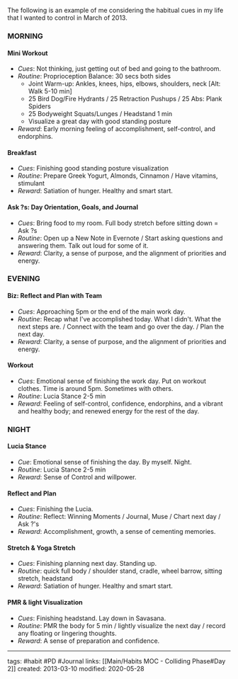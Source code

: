 The following is an example of me considering the habitual cues in my life that I wanted to control in March of 2013.

### MORNING
#### Mini Workout
- *Cues*: Not thinking, just getting out of bed and going to the bathroom.
- *Routine*: Proprioception Balance: 30 secs both sides
	- Joint Warm-up: Ankles, knees, hips, elbows, shoulders, neck [Alt: Walk 5-10 min]
	- 25 Bird Dog/Fire Hydrants / 25 Retraction Pushups / 25 Abs: Plank Spiders
	- 25 Bodyweight Squats/Lunges / Headstand 1 min
	- Visualize a great day with good standing posture
- *Reward*: Early morning feeling of accomplishment, self-control, and endorphins.

#### Breakfast
- *Cues*: Finishing good standing posture visualization
- *Routine*: Prepare Greek Yogurt, Almonds, Cinnamon / Have vitamins, stimulant
- *Reward*: Satiation of hunger. Healthy and smart start.

#### Ask ?s: Day Orientation, Goals, and Journal
- *Cues*: Bring food to my room. Full body stretch before sitting down = Ask ?s
- *Routine*: Open up a New Note in Evernote / Start asking questions and answering them. Talk out loud for some of it.
- *Reward*: Clarity, a sense of purpose, and the alignment of priorities and energy.

### EVENING
#### Biz: Reflect and Plan with Team
- *Cues*: Approaching 5pm or the end of the main work day.
- *Routine*: Recap what I've accomplished today. What I didn't. What the next steps are. / Connect with the team and go over the day. / Plan the next day.
- *Reward*: Clarity, a sense of purpose, and the alignment of priorities and energy. 
 
#### Workout
- *Cues*: Emotional sense of finishing the work day. Put on workout clothes. Time is around 5pm. Sometimes with others.
- *Routine*: Lucia Stance 2-5 min
- *Reward*: Feeling of self-control, confidence, endorphins, and a vibrant and healthy body; and renewed energy for the rest of the day.

### NIGHT
#### Lucia Stance
- *Cue*: Emotional sense of finishing the day. By myself. Night.
- *Routine*: Lucia Stance 2-5 min
- *Reward*: Sense of Control and willpower.

#### Reflect and Plan
- *Cues*: Finishing the Lucia.
- *Routine*: Reflect: Winning Moments / Journal, Muse / Chart next day / Ask ?'s
- *Reward*: Accomplishment, growth, a sense of cementing memories.

#### Stretch & Yoga Stretch
- *Cues*: Finishing planning next day. Standing up.
- *Routine*: quick full body / shoulder stand, cradle, wheel barrow, sitting stretch, headstand
- *Reward*: Satiation of hunger. Healthy and smart start.

#### PMR & light Visualization
- *Cues*: Finishing headstand. Lay down in Savasana.
- *Routine*: PMR the body for 5 min / lightly visualize the next day / record any floating or lingering thoughts.
- *Reward*: A sense of preparation and confidence.

---
tags: #habit #PD #Journal
links: [[Main/Habits MOC - Colliding Phase#Day 2]]
created: 2013-03-10
modified: 2020-05-28